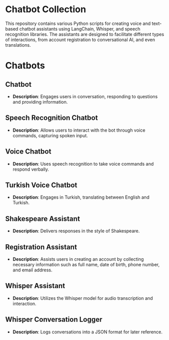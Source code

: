 # Chatbot Collection

This repository contains various Python scripts for creating voice and text-based chatbot assistants using LangChain, Whisper, and speech recognition libraries. The assistants are designed to facilitate different types of interactions, from account registration to conversational AI, and even translations.

# Chatbots

## Chatbot
- **Description**: Engages users in conversation, responding to questions and providing information.

## Speech Recognition Chatbot
- **Description**: Allows users to interact with the bot through voice commands, capturing spoken input.

## Voice Chatbot
- **Description**: Uses speech recognition to take voice commands and respond verbally.

## Turkish Voice Chatbot
- **Description**: Engages in Turkish, translating between English and Turkish.

## Shakespeare Assistant
- **Description**: Delivers responses in the style of Shakespeare.

## Registration Assistant
- **Description**: Assists users in creating an account by collecting necessary information such as full name, date of birth, phone number, and email address.

## Whisper Assistant
- **Description**: Utilizes the Whisper model for audio transcription and interaction.

## Whisper Conversation Logger
- **Description**: Logs conversations into a JSON format for later reference.

